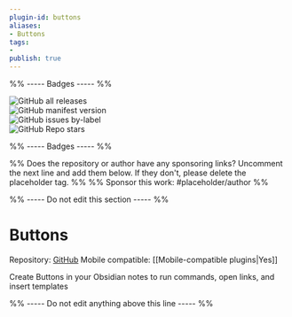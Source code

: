 ```yaml
---
plugin-id: buttons
aliases:
- Buttons
tags: 
- 
publish: true
---
```


%% ----- Badges ----- %%

![GitHub all releases](https://img.shields.io/github/downloads/shabegom/buttons/total?color=573E7A&logo=github&style=for-the-badge)   
![GitHub manifest version](https://img.shields.io/github/manifest-json/v/shabegom/buttons?color=573E7A&logo=github&style=for-the-badge)   
![GitHub issues by-label](https://img.shields.io/github/issues/shabegom/buttons/help%20wanted?color=573E7A&logo=github&style=for-the-badge)   
![GitHub Repo stars](https://img.shields.io/github/stars/shabegom/buttons?color=573E7A&logo=github&style=for-the-badge)

%% ----- Badges ----- %%

%% Does the repository or author have any sponsoring links? Uncomment the next line and add them below. If they don't, please delete the placeholder tag. %%
%% Sponsor this work: #placeholder/author %%

%% ----- Do not edit this section ----- %%

# Buttons

Repository: [GitHub](https://github.com/shabegom/buttons)
Mobile compatible: [[Mobile-compatible plugins|Yes]]

Create Buttons in your Obsidian notes to run commands, open links, and insert templates

%% ----- Do not edit anything above this line ----- %% 
